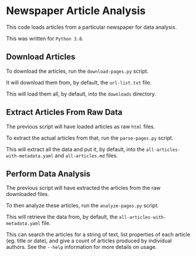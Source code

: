 # Newspaper Article Analysis

This code loads articles from a particular newspaper for data analysis.

This was written for `Python 3.8`.

## Download Articles

To download the articles, run the `download-pages.py` script.

It will download them from, by default, the `url-list.txt` file.

This will load them all, by default, into the `downloads` directory.

## Extract Articles From Raw Data

The previous script will have loaded articles as raw `html` files.

To extract the actual articles from that, run the `parse-pages.py` script.

This will extract all the data and put it, by default, into the `all-articles-with-metadata.yaml` 
and `all-articles.md` files.

## Perform Data Analysis

The previous script will have extracted the articles from the raw downloaded files.

To then analyze these articles, run the `analyze-pages.py` script.

This will retrieve the data from, by default, the `all-articles-with-metadata.yaml` file.

This can search the articles for a string of text, list properties of each article (eg. title or date),
and give a count of articles produced by individual authors. See the `--help` information for more
details on usage.